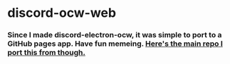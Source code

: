# discord-ocw-web

### Since I made discord-electron-ocw, it was simple to port to a GitHub pages app. Have fun memeing. [Here's the main repo I port this from though.](https://github.com/Kiansjet/discord-electron-ocw)